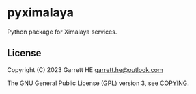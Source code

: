 # pyximalaya

Python package for Ximalaya services.

## License

Copyright (C) 2023 Garrett HE <garrett.he@outlook.com>

The GNU General Public License (GPL) version 3, see [COPYING](./COPYING).
